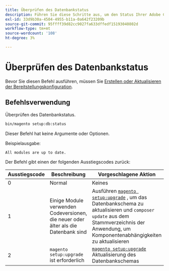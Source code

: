 ```yaml
---
title: Überprüfen des Datenbankstatus
description: Führen Sie diese Schritte aus, um den Status Ihrer Adobe Commerce- oder Magento Open Source-Datenbank zu überprüfen.
exl-id: 33d9b30a-4504-4955-b11a-0a642f23209b
source-git-commit: 95ffff39d82cc9027fa633dffedf15193040802d
workflow-type: tm+mt
source-wordcount: '108'
ht-degree: 3%

---
```


# Überprüfen des Datenbankstatus

Bevor Sie diesen Befehl ausführen, müssen Sie [Erstellen oder Aktualisieren der Bereitstellungskonfiguration](deployment.md).

## Befehlsverwendung

Überprüfen des Datenbankstatus.

```bash
bin/magento setup:db:status
```

Dieser Befehl hat keine Argumente oder Optionen.

Beispielausgabe:

```terminal
All modules are up to date.
```

Der Befehl gibt einen der folgenden Ausstiegscodes zurück:

| Ausstiegscode | Beschreibung | Vorgeschlagene Aktion |
|--------------|--------------|---------------|
| 0 | Normal | Keines |
| 1 | Einige Module verwenden Codeversionen, die neuer oder älter als die Datenbank sind | Ausführen [`magento setup:upgrade`](database-upgrade.md) , um das Datenbankschema zu aktualisieren und `composer update` aus dem Stammverzeichnis der Anwendung, um Komponentenabhängigkeiten zu aktualisieren |
| 2 | `magento setup:upgrade` ist erforderlich | [`magento setup:upgrade`](database-upgrade.md) Aktualisierung des Datenbankschemas |
